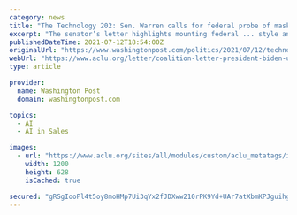 ```yaml
---
category: news
title: "The Technology 202: Sen. Warren calls for federal probe of mask sales on Amazon"
excerpt: "The senator’s letter highlights mounting federal ... style antitrust framework to all sections of the American economy,” Carl Szabo, vice president and general counsel of NetChoice, said ..."
publishedDateTime: 2021-07-12T18:54:00Z
originalUrl: "https://www.washingtonpost.com/politics/2021/07/12/technology-202-sen-warren-calls-federal-probe-mask-sales-amazon/"
webUrl: "https://www.aclu.org/letter/coalition-letter-president-biden-use-facial-recognition-technology"
type: article

provider:
  name: Washington Post
  domain: washingtonpost.com

topics:
  - AI
  - AI in Sales

images:
  - url: "https://www.aclu.org/sites/all/modules/custom/aclu_metatags/images/default_fb_share.jpg"
    width: 1200
    height: 628
    isCached: true

secured: "gRSgIooPl4t5oy8moHMp7Ui3qYx2fJDXww210rPK9Yd+UAr7atXbmKPJguihgYvoAsKJEngXTCwZMABnnZO3y5+0tgMYdQE2/OZgNpXyINDeNvPoSBTxDUvvQD8fT6Hcjg/YK9JpCNdYmNDZpr9Y47YvntXirnUHQmuFXq7THfm//BSbrszXXvm/cFye0fAHBaWJwb4aZAPfBCUY7dPCJEmqupVZDRM4Ep4mfJzrn0NhJMHE85lfKaMMr52UPfoYiXfqpF+wTwbtcYa2L6Tu9YmJfI3kRegNUTiPcvYRb6SqPelf4nDWic608sOSL6mPJIK5VeqR/+ArTEDsJLlycy6uWWp6Uv7BwCDHAyxxKas=;CEjxK8/HE7qEUJkpATTUVw=="
---
```


